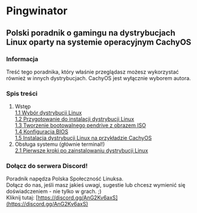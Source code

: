 # Pingwinator
## Polski poradnik o gamingu na dystrybucjach Linux oparty na systemie operacyjnym CachyOS

### Informacja
Treść tego poradnika, który właśnie przeglądasz możesz wykorzystać również w innych dystrybucjach. CachyOS jest wyłącznie wyborem autora.

### Spis treści
1. Wstęp<br/>
[1.1 Wybór dystrybucji Linux](./01/1.1_wybor_dystrybucji_linux.md)<br/>
[1.2 Przygotowanie do instalacji dystrybucji Linux](./01/1.2_przygotowanie_do_instalacji_linux.md)<br/>
[1.3 Tworzenie bootowalnego pendrive z obrazem ISO](./01/1.3_tworzenie_pendrive.md)<br/>
[1.4 Konfiguracja BIOS](./01/1.4_konfiguracja_bios.md)<br/>
[1.5 Instalacja dystrybucji Linux na przykładzie CachyOS](./01/1.5_instalacja_dystrybucji_linux.md)<br/>
2. Obsługa systemu (głównie terminal!)<br/>
[2.1 Pierwsze kroki po zainstalowaniu dystrybucji Linux](./02/2.1_pierwsze_kroki.md)<br/>

### Dołącz do serwera Discord!
Poradnik napędza Polska Społeczność Linuksa. <br/>
Dołącz do nas, jeśli masz jakieś uwagi, sugestie lub chcesz wymienić się doświadczeniem - nie tylko w grach. ;)<br/>
Kliknij tutaj: [https://discord.gg/AnG2Kv6axS](https://discord.gg/AnG2Kv6axS)